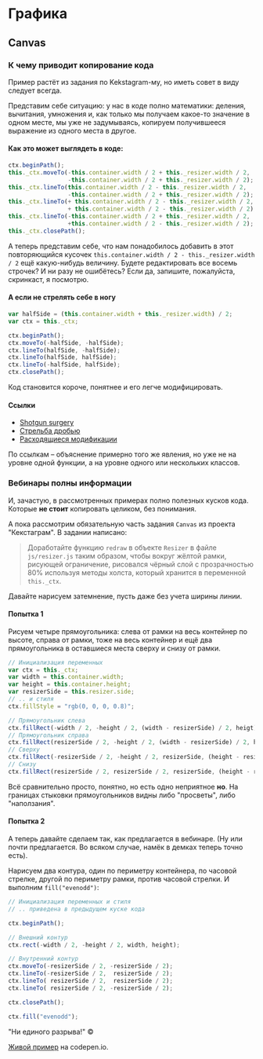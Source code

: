 # Графика

## Canvas

### К чему приводит копирование кода

Пример растёт из задания по Kekstagram-му, но иметь совет в виду следует всегда.

Представим себе ситуацию: у нас в коде полно математики: деления, вычитания, умножения и, как только мы получаем какое-то значение в одном месте, мы уже не задумываясь, копируем получившееся выражение из одного места в другое.

#### Как это может выглядеть в коде:

``` javascript
ctx.beginPath();
this._ctx.moveTo(-this.container.width / 2 + this._resizer.width / 2,
                 -this.container.width / 2 + this._resizer.width / 2);
this._ctx.lineTo(this.container.width / 2 - this._resizer.width / 2,
                 -this.container.width / 2 + this._resizer.width / 2);
this._ctx.lineTo(+ this.container.width / 2 - this._resizer.width / 2,
                 + this.container.width / 2 - this._resizer.width / 2);
this._ctx.lineTo(-this.container.width / 2 + this._resizer.width / 2,
                 +this.container.width / 2 - this._resizer.width / 2);
this._ctx.closePath();
```

А теперь представим себе, что нам понадобилось добавить в этот повторяющийся кусочек `this.container.width / 2 - this._resizer.width / 2` ещё какую-нибудь величину. Будете редактировать все восемь строчек? И ни разу не ошибётесь? Если да, запишите, пожалуйста, скринкаст, я посмотрю.

#### А если не стрелять себе в ногу

``` javascript
var halfSide = (this.container.width + this._resizer.width) / 2;
var ctx = this._ctx;

ctx.beginPath();
ctx.moveTo(-halfSide, -halfSide);
ctx.lineTo(halfSide, -halfSide);
ctx.lineTo(halfSide, halfSide);
ctx.lineTo(-halfSide, halfSide);
ctx.closePath();
```

Код становится короче, понятнее и его легче модифицировать.

#### Ссылки

* [Shotgun surgery](https://sourcemaking.com/refactoring/smells/shotgun-surgery)
* [Стрельба дробью](https://refactoring.guru/ru/smells/shotgun-surgery)
* [Расходящиеся модификации](https://refactoring.guru/ru/smells/divergent-change)

По ссылкам – объяснение примерно того же явления, но уже не на уровне одной функции, а на уровне одного или нескольких классов.

### Вебинары полны информации

И, зачастую, в рассмотренных примерах полно полезных кусков кода. Которые **не стоит** копировать целиком, без понимания.

А пока рассмотрим обязательную часть задания `Canvas` из проекта "Кекстаграм". В задании написано:

> Доработайте функцию `redraw` в объекте `Resizer` в файле `js/resizer.js` таким образом, чтобы вокруг жёлтой рамки, рисующей ограничение, рисовался чёрный слой с прозрачностью 80% используя методы холста, который хранится в переменной `this._ctx`.

Давайте нарисуем затемнение, пусть даже без учета ширины линии.

#### Попытка 1

Рисуем четыре прямоугольника: слева от рамки на весь контейнер по высоте, справа от рамки, тоже на весь контейнер и ещё два прямоугольника в оставшиеся места сверху и снизу от рамки.

``` javascript
// Инициализация переменных
var ctx = this._ctx;
var width = this.container.width;
var height = this.container.height;
var resizerSide = this.resizer.side;
// .. и стиля
ctx.fillStyle = "rgb(0, 0, 0, 0.8)";

// Прямоугольник слева
ctx.fillRect(-width / 2, -height / 2, (width - resizerSide) / 2, heigt);
// Прямоугольник справа
ctx.fillRect(resizerSide / 2, -height / 2, (width - resizerSide) / 2, heigt);
// Сверху
ctx.fillRect(-resizerSide / 2, -height / 2, resizerSide, (height - resizerSide) / 2);
// Снизу
ctx.fillRect(resizerSide / 2, resizerSide / 2, resizerSide, (height - resizerSide) / 2);
```

Всё сравнительно просто, понятно, но есть одно неприятное **но**. На границах стыковки прямоугольников видны либо "просветы", либо "наползания".

#### Попытка 2

А теперь давайте сделаем так, как предлагается в вебинаре. (Ну или почти предлагается. Во всяком случае, намёк в демках теперь точно есть).

Нарисуем два контура, один по периметру контейнера, по часовой стрелке, другой по периметру рамки, против часовой стрелки. И выполним `fill("evenodd")`:

``` javascript
// Инициализация переменных и стиля
// .. приведена в предыдущем куске кода

ctx.beginPath();

// Внешний контур
ctx.rect(-width / 2, -height / 2, width, height);

// Внутренний контур
ctx.moveTo(-resizerSide / 2, -resizerSide / 2);
ctx.lineTo(-resizerSide / 2,  resizerSide / 2);
ctx.lineTo( resizerSide / 2,  resizerSide / 2);
ctx.lineTo( resizerSide / 2, -resizerSide / 2);

ctx.closePath();

ctx.fill("evenodd");
```

"Ни единого разрыва!" &copy;

[Живой пример](http://codepen.io/kaineer/pen/jqwzJr?editors=1010) на codepen.io.